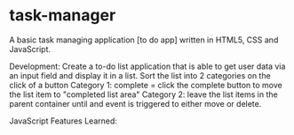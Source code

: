 # task-manager

A basic task managing application [to do app] written in HTML5, CSS and JavaScript.

Development: 
Create a to-do list application that is able to get user data via an input field and display it in a list.
Sort the list into 2 categories on the click of a button
Category 1: complete = click the complete button to move the list item to "completed list area"
Category 2: leave the list items in the parent container until and event is triggered to either move or delete.


JavaScript Features Learned:
